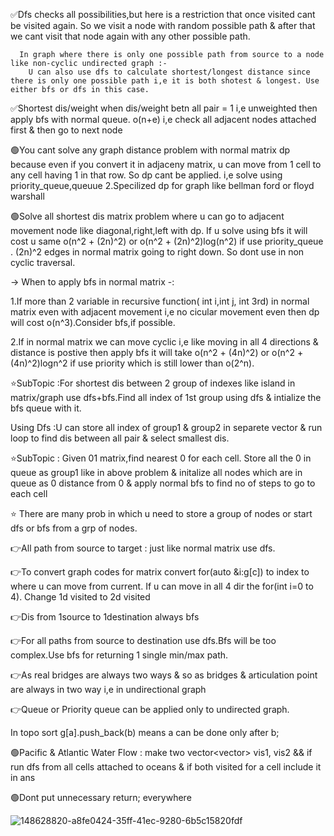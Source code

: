 ✅Dfs checks all possibilities,but here is a restriction that once visited cant be visited again. So we visit a node with random possible path & after that we cant visit that node again with any other possible path.
```
  In graph where there is only one possible path from source to a node like non-cyclic undirected graph :-
    U can also use dfs to calculate shortest/longest distance since there is only one possible path i,e it is both shotest & longest. Use either bfs or dfs in this case.
```
✅Shortest dis/weight when dis/weight betn all pair = 1 i,e unweighted then apply bfs with normal queue. o(n+e) i,e check all adjacent nodes attached first & then go to next node

🟢You cant solve any graph distance problem with normal matrix dp because even if you convert it in adjaceny matrix, u can move from 1 cell to any cell having 1 in that row. So dp cant be applied. i,e solve using priority_queue,queuue 2.Specilized dp for graph like bellman ford or floyd warshall

🟢Solve all shortest dis matrix problem where u can go to adjacent movement node like diagonal,right,left with dp. If u solve using bfs it will cost u same o(n^2 + (2n)^2) or o(n^2 + (2n)^2)log(n^2) if use priority_queue . (2n)^2 edges in normal matrix going to right down. So dont use in non cyclic traversal.

-> When to apply bfs in normal matrix -: 

1.If more than 2 variable in recursive function( int i,int j, int 3rd) in normal matrix even with adjacent movement i,e no cicular movement even then dp will cost o(n^3).Consider bfs,if possible.

2.If in normal matrix we can move cyclic i,e like moving in all 4 directions & distance is postive then apply bfs it will take o(n^2 + (4n)^2) or o(n^2 + (4n)^2)logn^2 if use priority  which is still lower than o(2^n).

⭐SubTopic :For shortest dis between 2 group of indexes like island in matrix/graph use dfs+bfs.Find all index of 1st group using dfs & intialize the bfs queue with it.

Using Dfs :U can store all index of group1 & group2 in separete vector & run loop to find dis between all pair & select smallest dis.

⭐SubTopic : Given 01 matrix,find nearest 0 for each cell. Store all the 0 in queue as group1 like in above problem & initalize all nodes which are in queue as 0 distance from 0 & apply normal bfs to find no of steps to go to each cell

⭐ There are many prob in which u need to store a group of nodes or start dfs or bfs from a grp of nodes.

👉All path from source to target : just like normal matrix use dfs.

👉To convert graph codes for matrix convert for(auto &i:g[c]) to index to where u can move from current. If u can move in all 4 dir the for(int i=0 to 4).
Change 1d visited to 2d visited


👉Dis from 1source to 1destination always bfs

👉For all paths from source to destination use dfs.Bfs will be too complex.Use bfs for returning 1 single min/max path. 

👉As real bridges are always two ways & so as bridges & articulation point are always in two way i,e in undirectional graph

👉Queue or Priority queue can be applied only to undirected graph.

In topo sort g[a].push_back(b) means a can be done only after b;

🟢Pacific & Atlantic Water Flow : make two vector<vector<int>> vis1, vis2 && if run dfs from all cells attached to oceans & if both visited for a cell include it in ans

🟢Dont put unnecessary return; everywhere

![148628820-a8fe0424-35ff-41ec-9280-6b5c15820fdf](https://user-images.githubusercontent.com/86003701/150728388-6999d308-8fdd-4005-8a70-75f6112d9dea.jpg)
